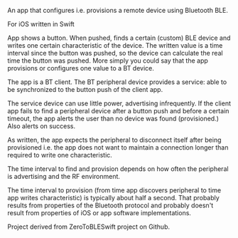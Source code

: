 

An app that configures i.e. provisions a remote device using Bluetooth BLE.

For iOS written in Swift

App shows a button.  When pushed, finds a certain (custom) BLE device and writes one certain characteristic of the device.  The written value is a time interval since the button was pushed, so the device can calculate the real time the button was pushed.  More simply you could say that the app provisions or configures one value to a BT device.

The app is a BT client.  The BT peripheral device provides a service: able to be synchronized to the button push of the client app.

The service device can use little power, advertising infrequently.  If the client app fails to find a peripheral device after a button push and before a certain timeout, the app alerts the user than no device was found (provisioned.)  Also alerts on success.

As written, the app expects the peripheral to disconnect itself after being provisioned i.e. the app does not want to maintain a connection longer than required to write one characteristic.

The time interval to find and provision depends on how often the peripheral is advertising and the RF environment.

The time interval to provision (from time app discovers peripheral to time app writes characteristic) is typically about half a second.  That probably results from properties of the Bluetooth protocol and probably doesn't result from properties of iOS or app software implementations.

Project derived from ZeroToBLESwift project on Github.